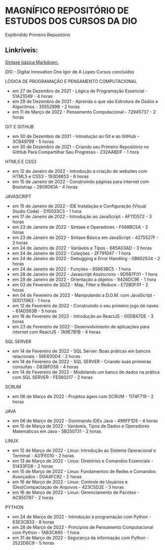 # MAGNÍFICO REPOSITÓRIO DE ESTUDOS DOS CURSOS DA DIO
Explêndido Primeiro Repositório

## Linkríveis:
[Sintaxe básica Markdown.](https://www.markdownguide.org/basic-syntax/)

DIO - Digital Innovation One
Igor de A Lopes
Cursos concluidos

LÓGICA DE PROGRAMAÇÃO E PENSAMENTO COMPUTACIONAL
- em 27 de Dezembro de 2021 - Lógica de Programação Essencial - 51A21D49 - 4 horas
- em 29 de Dezembro de 2021 - Aprenda o que são Estrutura de Dados e Algoritmos - 3555299B - 2 horas
- em 11 de Março de 2022 - Pensamento Computacional - 72945737 - 2 horas

GIT E GITHUB
- em 30 de Dezembro de 2021 - Introdução ao Git e ao GitHub - 3CB49799 - 5 horas
- em 30 de Dezembro de 2021 - Criando seu Primeiro Repositório no GitHub Para Compartilhar Seu Progresso - 232AABDF - 1 hora

HTML5 E CSS3
- em 12 de Janeiro de 2022 - Introdução a criação de websites com HTML5 e CSS3 - 193D6653 - 6 horas
- em 15 de Janeiro de 2022 - Construindo páginas para internet com Bootstrap - 2909D61A - 4 horas

JAVASCRIPT
- em 15 de Janeiro de 2022 - IDE Instalação e Configuração (Visual Studio Code) - D15033C3 - 1 hora
- em 17 de Janeiro de 2022 - Introdução ao JavaScript - AF11D572 - 3 horas
- em 23 de Janeiro de 2022 - Sintaxe e Operadores - F568BC5A - 2 horas
- em 23 de Janeiro de 2022 - Sintaxe Básica em JavaScript - 4275527F - 2 horas
- em 24 de Janeiro de 2022 - Variáveis e Tipos - 685A03AD - 3 horas
- em 24 de Janeiro de 2022 - Coleções - 2F791047 - 1 hora
- em 24 de Janeiro de 2022 - Debugging e Error Handling - 0B852534 - 2 horas
- em 24 de Janeiro de 2022 - Funções - 85663BC5 - 1 hora
- em 28 de Janeiro de 2022 - Javascript Assíncrono - 9D5B7F01 - 1 hora
- em 29 de Janeiro de 2022 - Orientação a objetos - 9426DC9E - 1 hora
- em 03 de Fevereiro de 2022 - Map, Filter e Reduce - E72B0F01 - 2 horas
- em 04 de Fevereiro de 2022 - Manipulando a D.O.M. com JavaScript - 5DD17963 - 1 hora
- em 12 de Fevereiro de 2022 - Construindo o seu primeiro jogo de naves - 61AD563B - 5 horas
- em 18 de Fevereiro de 2022 - Introdução ao ReactJS - 00DB47DE - 3 horas
- em 23 de Fevereiro de 2022 - Desenvolvimento de aplicações para internet com ReactJS - 7A9E7B1B - 4 horas

SQL SERVER
- em 14 de Fevereiro de 2022 - SQL Server: Boas práticas em bancos relacionais - 56E630D4 - 2 horas
- em 14 de Fevereiro de 2022 - SQL SERVER - Criando suas primeiras consultas - D838FD56 - 4 horas
- em 14 de Fevereiro de 2022 - Modelando um banco de dados na prática com SQL SERVER - FE560217 - 2 horas

SCRUM
- em 06 de Março de 2022 - Projetos ágeis com SCRUM - 1174F719 - 2 horas

JAVA
- em 06 de Março de 2022 - Dominando IDEs Java - 496FF1D5 - 4 horas
- em 10 de Março de 2022 - Variáveis, Tipos de Dados e Operadores Matemáticos em Java - 5B250731 - 2 horas

LINUX
- em 12 de Março de 2022 - Linux: Introdução ao Sistema Operacional e Terminal - A31FE010 - 2 horas
- em 13 de Março de 2022 - Linux: Diretórios e Comandos Essenciais - 51433FD8 - 2 horas
- em 15 de Março de 2022 - Linux: Fundamentos de Redes e Comandos Avançados - D0A4FC92 - 2 horas
- em 16 de Março de 2022 - Linux: Controle de Usuários e (Des)Compactação de Arquivos - 423C5D2E - 3 horas
- em 16 de Março de 2022 - Linux: Gerenciamento de Pacotes - AC950797 - 2 horas

PYTHON
- em 24 de Março de 2022 - Introdução à programação com Python - 63E3CB33 - 8 horas
- em 28 de Março de 2022 - Princípios de Pensamento Computacional com Python - 1AB3CA95 - 1 hora
- em 31 de Março de 2022 - Segurança da informação com Python - 2522D6C9 - 5 horas
